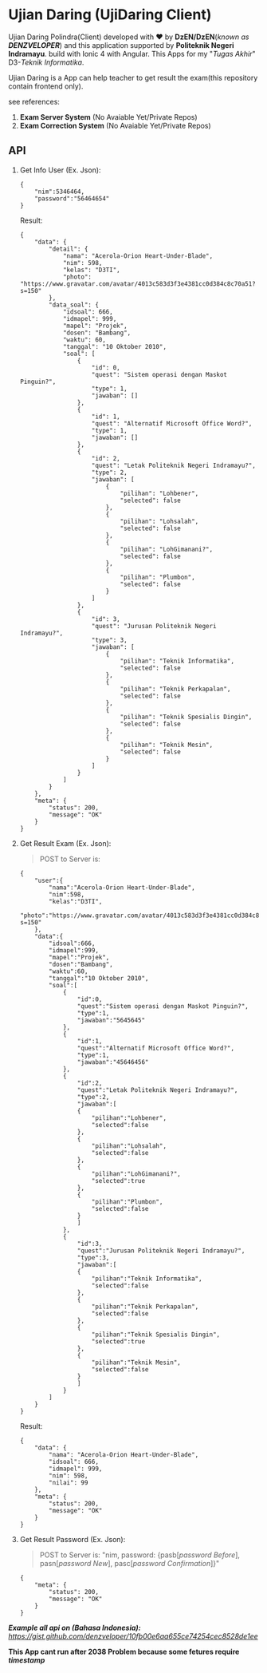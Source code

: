 # Ujian Daring (UjiDaring Client)

Ujian Daring Polindra(Client) developed with ❤ by **DzEN/DzEN**(*known as **DENZVELOPER***) and this application supported by **Politeknik Negeri Indramayu**. build with Ionic 4 with Angular. This Apps for my "*Tugas Akhir*" D3-*Teknik Informatika*.

Ujian Daring is a App can help teacher to get result the exam(this repository contain frontend only).

see references:
1. **Exam Server System** (No Avaiable Yet/Private Repos)
2. **Exam Correction System** (No Avaiable Yet/Private Repos)

## API
1. Get Info User (Ex. Json):
    ~~~~
    {
        "nim":5346464,
        "password":"56464654"
    }
    ~~~~
    Result:
    ~~~~
    {
        "data": {
            "detail": {
                "nama": "Acerola-Orion Heart-Under-Blade",
                "nim": 598,
                "kelas": "D3TI",
                "photo": "https://www.gravatar.com/avatar/4013c583d3f3e4381cc0d384c8c70a51?s=150"
            },
            "data_soal": {
                "idsoal": 666,
                "idmapel": 999,
                "mapel": "Projek",
                "dosen": "Bambang",
                "waktu": 60,
                "tanggal": "10 Oktober 2010",
                "soal": [
                    {
                        "id": 0,
                        "quest": "Sistem operasi dengan Maskot Pinguin?",
                        "type": 1,
                        "jawaban": []
                    },
                    {
                        "id": 1,
                        "quest": "Alternatif Microsoft Office Word?",
                        "type": 1,
                        "jawaban": []
                    },
                    {
                        "id": 2,
                        "quest": "Letak Politeknik Negeri Indramayu?",
                        "type": 2,
                        "jawaban": [
                            {
                                "pilihan": "Lohbener",
                                "selected": false
                            },
                            {
                                "pilihan": "Lohsalah",
                                "selected": false
                            },
                            {
                                "pilihan": "LohGimanani?",
                                "selected": false
                            },
                            {
                                "pilihan": "Plumbon",
                                "selected": false
                            }
                        ]
                    },
                    {
                        "id": 3,
                        "quest": "Jurusan Politeknik Negeri Indramayu?",
                        "type": 3,
                        "jawaban": [
                            {
                                "pilihan": "Teknik Informatika",
                                "selected": false
                            },
                            {
                                "pilihan": "Teknik Perkapalan",
                                "selected": false
                            },
                            {
                                "pilihan": "Teknik Spesialis Dingin",
                                "selected": false
                            },
                            {
                                "pilihan": "Teknik Mesin",
                                "selected": false
                            }
                        ]
                    }
                ]
            }
        },
        "meta": {
            "status": 200,
            "message": "OK"
        }
    }
    ~~~~

2. Get Result Exam (Ex. Json):
    > POST to Server is: 
    ~~~~
    {
        "user":{
            "nama":"Acerola-Orion Heart-Under-Blade",
            "nim":598,
            "kelas":"D3TI",
            "photo":"https://www.gravatar.com/avatar/4013c583d3f3e4381cc0d384c8c70a51?s=150"
        },
        "data":{
            "idsoal":666,
            "idmapel":999,
            "mapel":"Projek",
            "dosen":"Bambang",
            "waktu":60,
            "tanggal":"10 Oktober 2010",
            "soal":[
                {
                    "id":0,
                    "quest":"Sistem operasi dengan Maskot Pinguin?",
                    "type":1,
                    "jawaban":"5645645"
                },
                {
                    "id":1,
                    "quest":"Alternatif Microsoft Office Word?",
                    "type":1,
                    "jawaban":"45646456"
                },
                {
                    "id":2,
                    "quest":"Letak Politeknik Negeri Indramayu?",
                    "type":2,
                    "jawaban":[
                    {
                        "pilihan":"Lohbener",
                        "selected":false
                    },
                    {
                        "pilihan":"Lohsalah",
                        "selected":false
                    },
                    {
                        "pilihan":"LohGimanani?",
                        "selected":true
                    },
                    {
                        "pilihan":"Plumbon",
                        "selected":false
                    }
                    ]
                },
                {
                    "id":3,
                    "quest":"Jurusan Politeknik Negeri Indramayu?",
                    "type":3,
                    "jawaban":[
                    {
                        "pilihan":"Teknik Informatika",
                        "selected":false
                    },
                    {
                        "pilihan":"Teknik Perkapalan",
                        "selected":false
                    },
                    {
                        "pilihan":"Teknik Spesialis Dingin",
                        "selected":true
                    },
                    {
                        "pilihan":"Teknik Mesin",
                        "selected":false
                    }
                    ]
                }
            ]
        }
    }
    ~~~~
    Result:
    ~~~~
    {
        "data": {
            "nama": "Acerola-Orion Heart-Under-Blade",
            "idsoal": 666,
            "idmapel": 999,
            "nim": 598,
            "nilai": 99
        },
        "meta": {
            "status": 200,
            "message": "OK"
        }
    }
    ~~~~

3. Get Result Password (Ex. Json):
    > POST to Server is: "nim, password: {pasb[*password Before*], pasn[*password New*], pasc[*password Confirmation*]}"
    ~~~~
    {
        "meta": {
            "status": 200,
            "message": "OK"
        }
    }
    ~~~~

__*Example all api on (Bahasa Indonesia):*__
*https://gist.github.com/denzveloper/10fb00e6aa655ce74254cec8528de1ee*


**This App cant run after 2038 Problem because some fetures require *timestamp***
